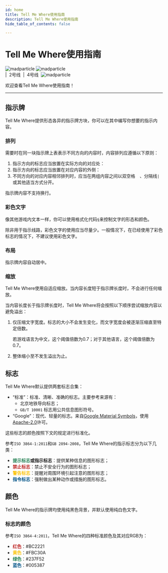 ```yaml
---
id: home
title: Tell Me Where使用指南
description: Tell Me Where使用指南
hide_table_of_contents: false

---
```


# Tell Me Where使用指南


<div style={{
    backgroundColor: 'transparent',
    border: '0.5rem solid #cccccc',
    padding: '0rem',
    'padding-top':'0rem',
    color: '#fffffff',
    fontSize: '36px',
    textAlign: 'center',
    'background-color':'#000000',
    'white-space': 'nowrap',
  }}>
<div style={{
    float:'left',
    textAlign: 'left',
  }}>
<img src={require('./assets/left_up.png').default} alt="madparticle" style={{zoom:0.5, 'vertical-align':'middle'}} />
<img src={require('./assets/exit.png').default} alt="madparticle" style={{zoom:0.5, 'vertical-align':'middle'}} />
</div>
<div style={{
    textAlign: 'right',
  }}>
<text style={{'vertical-align':'middle',color: '#f07020',fontWeight: 1000,}}>|</text>
<text style={{'vertical-align':'middle',color: '#ffffff'}}>&nbsp;2号线&nbsp;</text>
<text style={{'vertical-align':'middle',color: '#3399ff',fontWeight: 1000,}}>|</text>
<text style={{'vertical-align':'middle',color: '#ffffff'}}>&nbsp;4号线&nbsp;</text>
<img src={require('./assets/up.png').default} alt="madparticle" style={{zoom:0.5, 'vertical-align':'middle'}} />
</div>
</div>
<p></p>

欢迎查看Tell Me Where使用指南！

---

## 指示牌

Tell Me Where提供形态各异的指示牌方块，你可以在其中编写你想要的指示内容。

### 排列

需要时在同一块指示牌上表表示不同方向的内容时，内容排列应遵循以下原则：

1. 指示方向的标志应当放置在实际方向的对应处：
2. 指示方向的标志应当放置在对应内容的外侧：
3. 不同方向的对应内容相邻排列时，应当在两组内容之间以双空格`  `、分隔线` | `或其他适当方式分开。



指示牌内容不支持换行。

### 彩色文字

像其他游戏内文本一样，你可以使用格式化代码`§`来控制文字的形态和颜色。

除非用于指示线路，彩色文字的使用应当尽量少。一般情况下，在已经使用了彩色标志的情况下，不建议使用彩色文字。

### 布局

指示牌内容自动居中。

### 缩放

Tell Me Where使用自适应缩放。当内容长度短于指示牌长度时，不会进行任何缩放。

当内容长度长于指示牌长度时，Tell Me Where将会按照以下顺序尝试缩放内容以避免溢出：

1. 仅压缩文字宽度。标志的大小不会发生变化，而文字宽度会被逐渐压缩直至特定倍数。

   若游戏语言为中文，这个阈值倍数为0.7；对于其他语言，这个阈值倍数为0.7。

3. 整体缩小至不发生溢出为止。



## 标志

Tell Me Where默认提供两套标志合集：

- “标准”：标准、清晰、准确的标志。主要参考来源有：
  - 北京地铁导向标志；
  - `GB/T 10001` 标志用公共信息图形符号。
- “Google”：现代、轻量的标志。来自[Google Material Symbols](https://fonts.google.com/icons)，使用[Apache-2.0](https://spdx.org/licenses/Apache-2.0.html)许可。

这些标志的颜色按照下文的规定进行标准化。

参考`ISO 3864-1:2011`和`GB 2894-2008`，Tell Me Where的指示标志分为以下几类：

- **<font color="#237F52">提示标志</font>**或**指示标志**：提供某种信息的图形标志；
- **<font color="#BC2221">禁止标志</font>**：禁止不安全行为的图形标志；
- **<font color="#FBC30A">警告标志</font>**：提醒对周围环境引起注意的图形标志；
- **<font color="#005387">指令标志</font>**：强制做出某种动作或措施的图形标志。



## 颜色

Tell Me Where的指示牌均使用纯黑色背景，并默认使用纯白色文字。

### 标志的颜色

参考`ISO 3864-4:2011`，Tell Me Where的四种标准颜色及其对应RGB为：

- **<font color="#BC2221">红色</font>**：#BC2221
- **<font color="#FBC30A">黄色</font>**：#FBC30A
- **<font color="#237F52">绿色</font>**：#237F52
- **<font color="#005387">蓝色</font>**：#005387
